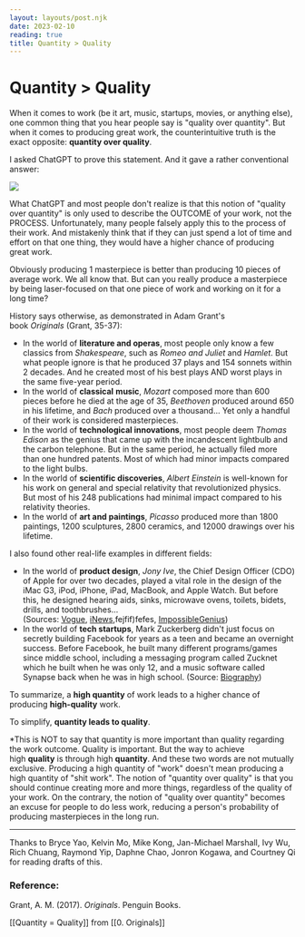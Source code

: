 ```yaml
---
layout: layouts/post.njk
date: 2023-02-10
reading: true
title: Quantity > Quality
---
```

# Quantity > Quality
When it comes to work (be it art, music, startups, movies, or anything else), one common thing that you hear people say is "quality over quantity". But when it comes to producing great work, the counterintuitive truth is the exact opposite: **quantity over quality**.

I asked ChatGPT to prove this statement. And it gave a rather conventional answer:

![](https://www.fabioxie.com/content/images/2023/02/Screenshot-2023-02-10-at-10.30.46.png)

What ChatGPT and most people don't realize is that this notion of "quality over quantity" is only used to describe the OUTCOME of your work, not the PROCESS. Unfortunately, many people falsely apply this to the process of their work. And mistakenly think that if they can just spend a lot of time and effort on that one thing, they would have a higher chance of producing great work.

Obviously producing 1 masterpiece is better than producing 10 pieces of average work. We all know that. But can you really produce a masterpiece by being laser-focused on that one piece of work and working on it for a long time?

History says otherwise, as demonstrated in Adam Grant's book _Originals_ (Grant, 35-37):

-   In the world of **literature and operas**, most people only know a few classics from _Shakespeare_, such as _Romeo and Juliet_ and _Hamlet_. But what people ignore is that he produced 37 plays and 154 sonnets within 2 decades. And he created most of his best plays AND worst plays in the same five-year period.
-   In the world of **classical** **music**, _Mozart_ composed more than 600 pieces before he died at the age of 35, _Beethoven_ produced around 650 in his lifetime, and _Bach_ produced over a thousand... Yet only a handful of their work is considered masterpieces.
-   In the world of **technological innovations**, most people deem _Thomas Edison_ as the genius that came up with the incandescent lightbulb and the carbon telephone. But in the same period, he actually filed more than one hundred patents. Most of which had minor impacts compared to the light bulbs.
-   In the world of **scientific discoveries**, _Albert Einstein_ is well-known for his work on general and special relativity that revolutionized physics. But most of his 248 publications had minimal impact compared to his relativity theories.
-   In the world of **art and paintings**, _Picasso_ produced more than 1800 paintings, 1200 sculptures, 2800 ceramics, and 12000 drawings over his lifetime.

I also found other real-life examples in different fields:

-   In the world of **product design**, _Jony Ive_, the Chief Design Officer (CDO) of Apple for over two decades, played a vital role in the design of the iMac G3, iPod, iPhone, iPad, MacBook, and Apple Watch. But before this, he designed hearing aids, sinks, microwave ovens, toilets, bidets, drills, and toothbrushes... (Sources: [Vogue](https://www.vogue.com/article/apple-design-genius-jonathan-ive), [iNews](https://inews.co.uk/news/technology/sir-jony-ives-final-year-project-student-video-phone-18-years-iphone-67728#:~:text=4%3A47%20pm),fejfif)fefes, [ImpossibleGenius](http://impossiblegenius.com/genius/jonathan-ive/))
-   In the world of **tech startups**, Mark Zuckerberg didn't just focus on secretly building Facebook for years as a teen and became an overnight success. Before Facebook, he built many different programs/games since middle school, including a messaging program called Zucknet which he built when he was only 12, and a music software called Synapse back when he was in high school. (Source: [Biography](https://www.biography.com/business-leaders/mark-zuckerberg))

To summarize, a **high quantity** of work leads to a higher chance of producing **high-quality** work.

To simplify, **quantity leads to quality**.

*This is NOT to say that quantity is more important than quality regarding the work outcome. Quality is important. But the way to achieve high **quality** is through high **quantity**. And these two words are not mutually exclusive. Producing a high quantity of "work" doesn't mean producing a high quantity of "shit work". The notion of "quantity over quality" is that you should continue creating more and more things, regardless of the quality of your work. On the contrary, the notion of "quality over quantity" becomes an excuse for people to do less work, reducing a person's probability of producing masterpieces in the long run.

---

Thanks to Bryce Yao, Kelvin Mo, Mike Kong, Jan-Michael Marshall, Ivy Wu, Rich Chuang, Raymond Yip, Daphne Chao, Jonron Kogawa, and Courtney Qi for reading drafts of this.


### Reference:

Grant, A. M. (2017). _Originals_. Penguin Books.

[[Quantity = Quality]] from [[0. Originals]]